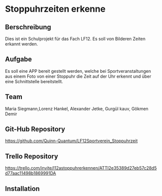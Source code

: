 # Stoppuhrzeiten erkenne




## Berschreibung
Dies ist ein Schulprojekt für das Fach LF12.
Es soll von Bilderen Zeiten erkannt werden.

## Aufgabe
Es soll eine APP bereit gestellt werden, welche bei Sportveranstaltungen aus einem Foto von einer Stoppuhr die Zeit auf der Uhr erkennt und über eine Schnittstelle bereitstellt.

## Team
Maria Siegmann,Lorenz Hankel, Alexander Jetke, Gurgül kauv, Gökmen Demir

## Git-Hub Repository
https://github.com/Quinn-Quantum/LF12Sportverein_Stoppuhrzeit

## Trello Repository
https://trello.com/invite/l12astoppuhrerkennen/ATTI2e35389d27eb57c28d5d77aac11498b1869991DA

## Installation